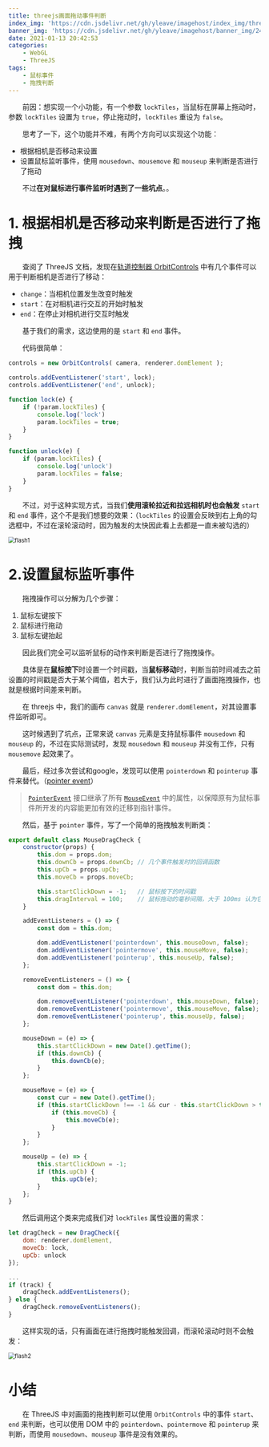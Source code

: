 ```yaml
---
title: threejs画面拖动事件判断
index_img: 'https://cdn.jsdelivr.net/gh/yleave/imagehost/index_img/three.jpg'
banner_img: 'https://cdn.jsdelivr.net/gh/yleave/imagehost/banner_img/24.jpg'
date: 2021-01-13 20:42:53
categories:
    - WebGL
    - ThreeJS
tags:
    - 鼠标事件
    - 拖拽判断
---
```




&emsp;&emsp;前因：想实现一个小功能，有一个参数 `lockTiles`，当鼠标在屏幕上拖动时，参数 `lockTiles` 设置为 `true`，停止拖动时，`lockTiles` 重设为 `false`。



&emsp;&emsp;思考了一下，这个功能并不难，有两个方向可以实现这个功能：

- 根据相机是否移动来设置
- 设置鼠标监听事件，使用 `mousedown`、`mousemove` 和 `mouseup` 来判断是否进行了拖动

&emsp;&emsp;不过**在对鼠标进行事件监听时遇到了一些坑点**。。

# 1. 根据相机是否移动来判断是否进行了拖拽

&emsp;&emsp;查阅了 ThreeJS 文档，发现在[轨道控制器 OrbitControls](https://threejs.org/docs/#examples/zh/controls/OrbitControls) 中有几个事件可以用于判断相机是否进行了移动：

- `change`：当相机位置发生改变时触发
- `start`：在对相机进行交互的开始时触发
- `end`：在停止对相机进行交互时触发

&emsp;&emsp;基于我们的需求，这边使用的是 `start` 和 `end` 事件。

&emsp;&emsp;代码很简单：

```js
controls = new OrbitControls( camera, renderer.domElement );

controls.addEventListener('start', lock);
controls.addEventListener('end', unlock);

function lock(e) {
    if (!param.lockTiles) {
        console.log('lock')
        param.lockTiles = true;
    }
}

function unlock(e) {
    if (param.lockTiles) {
        console.log('unlock')
        param.lockTiles = false;
    }
}
```

&emsp;&emsp;不过，对于这种实现方式，当我们**使用滚轮拉近和拉远相机时也会触发** `start` 和 `end` 事件，这个不是我们想要的效果：（`lockTiles` 的设置会反映到右上角的勾选框中，不过在滚轮滚动时，因为触发的太快因此看上去都是一直未被勾选的）

<img src="https://cdn.jsdelivr.net/gh/yleave/imagehost@master/img/flash1.gif" alt="flash1" style="zoom:80%;" />

# 2.设置鼠标监听事件

&emsp;&emsp;拖拽操作可以分解为几个步骤：

1. 鼠标左键按下
2. 鼠标进行拖动
3. 鼠标左键抬起

&emsp;&emsp;因此我们完全可以监听鼠标的动作来判断是否进行了拖拽操作。



&emsp;&emsp;具体是在**鼠标按下**时设置一个时间戳，当**鼠标移动**时，判断当前时间减去之前设置的时间戳是否大于某个阈值，若大于，我们认为此时进行了画面拖拽操作，也就是根据时间差来判断。



&emsp;&emsp;在 threejs 中，我们的画布 `canvas` 就是 `renderer.domElement`，对其设置事件监听即可。



&emsp;&emsp;这时候遇到了坑点，正常来说 `canvas` 元素是支持鼠标事件 `mousedown` 和 `mouseup` 的，不过在实际测试时，发现 `mousedown` 和 `mouseup` 并没有工作，只有 `mousemove` 起效果了。

&emsp;&emsp;最后，经过多次尝试和google，发现可以使用 `pointerdown` 和 `pointerup` 事件来替代。（[pointer event](https://developer.mozilla.org/zh-CN/docs/Web/API/Pointer_events)）

> [`PointerEvent`](https://developer.mozilla.org/zh-CN/docs/Web/API/PointerEvent) 接口继承了所有 [`MouseEvent`](https://developer.mozilla.org/zh-CN/docs/Web/API/MouseEvent) 中的属性，以保障原有为鼠标事件所开发的内容能更加有效的迁移到指针事件。

&emsp;&emsp;然后，基于 `pointer` 事件，写了一个简单的拖拽触发判断类：

```js
export default class MouseDragCheck {
    constructor(props) {
        this.dom = props.dom;
        this.downCb = props.downCb; // 几个事件触发时的回调函数
        this.upCb = props.upCb;
        this.moveCb = props.moveCb;

        this.startClickDown = -1;	// 鼠标按下的时间戳
        this.dragInterval = 100;	// 鼠标拖动的毫秒间隔，大于 100ms 认为它在拖动
    }

    addEventListeners = () => {
        const dom = this.dom;

        dom.addEventListener('pointerdown', this.mouseDown, false);
        dom.addEventListener('pointermove', this.mouseMove, false);
        dom.addEventListener('pointerup', this.mouseUp, false);
    };

    removeEventListeners = () => {
        const dom = this.dom;

        dom.removeEventListener('pointerdown', this.mouseDown, false);
        dom.removeEventListener('pointermove', this.mouseMove, false);
        dom.removeEventListener('pointerup', this.mouseUp, false);
    };

    mouseDown = (e) => {
        this.startClickDown = new Date().getTime();
        if (this.downCb) {
            this.downCb(e);
        }
    };

    mouseMove = (e) => {
        const cur = new Date().getTime();
        if (this.startClickDown !== -1 && cur - this.startClickDown > this.dragInterval) {
            if (this.moveCb) {
                this.moveCb(e);
            }
        }
    };

    mouseUp = (e) => {
        this.startClickDown = -1;
        if (this.upCb) {
            this.upCb(e);
        }
    };
}
```

&emsp;&emsp;然后调用这个类来完成我们对 `lockTiles` 属性设置的需求：

```js
let dragCheck = new DragCheck({
    dom: renderer.domElement,
    moveCb: lock,
    upCb: unlock
});

... 
if (track) {
    dragCheck.addEventListeners();
} else {
    dragCheck.removeEventListeners();
}
```

&emsp;&emsp;这样实现的话，只有画面在进行拖拽时能触发回调，而滚轮滚动时则不会触发：

<img src="https://cdn.jsdelivr.net/gh/yleave/imagehost@master/img/flash2.gif" alt="flash2" style="zoom:80%;" />



# 小结

&emsp;&emsp;在 ThreeJS 中对画面的拖拽判断可以使用 `OrbitControls` 中的事件 `start`、`end` 来判断，也可以使用 DOM 中的 `pointerdown`、`pointermove` 和 `pointerup` 来判断，而使用 `mousedown`、`mouseup` 事件是没有效果的。

